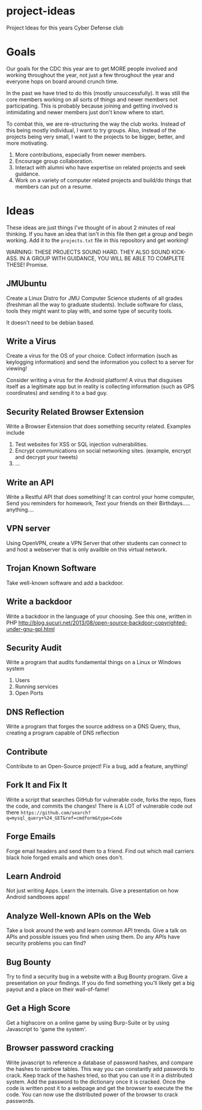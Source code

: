 project-ideas
=============

Project Ideas for this years Cyber Defense club



Goals
=====
Our goals for the CDC this year are to get MORE people involved and working throughout the year, 
not just a few throughout the year and everyone hops on board around crunch time.

In the past we have tried to do this (mostly unsuccessfully). It was still the core members working on all sorts 
of things and newer members not participating. This is probably because joining and getting involved is 
intimidating and newer members just don't know where to start.

To combat this, we are re-structuring the way the club works. Instead of this being mostly individual,
I want to try groups. Also, instead of the projects being very small, I want to the projects to be bigger, better, 
and more motivating.

1. More contributions, especially from newer members.
2. Encourage group collaboration.
3. Interact with alumni who have expertise on related projects and seek guidance.
4. Work on a variety of computer related projects and build/do things that members can put on a resume.

Ideas
=====

These ideas are just things I've thought of in about 2 minutes of real thinking.
If you have an idea that isn't in this file then get a group and begin working. 
Add it to the `projects.txt` file in this repository and get working! 


WARNING: THESE PROJECTS SOUND HARD. THEY ALSO SOUND KICK-ASS. 
IN A GROUP WITH GUIDANCE, YOU WILL BE ABLE TO COMPLETE THESE! Promise.

JMUbuntu
--------
Create a Linux Distro for JMU Computer Science students of all grades (freshman all the way to graduate students).
Include software for class, tools they might want to play with, and some type of security tools.

It doesn't need to be debian based.

Write a Virus
-------------
Create a virus for the OS of your choice. Collect information (such as keylogging information) and send the
information you collect to a server for viewing!

Consider writing a virus for the Android platform! A virus that disguises itself as a legitimate app but
in reality is collecting information (such as GPS coordinates) and sending it to a bad guy.

Security Related Browser Extension
----------------------------------
Write a Browser Extension that does something security related.
Examples include
1. Test websites for XSS or SQL injection vulnerabilities.
2. Encrypt communications on social networking sites. (example, encrypt and decrypt your tweets)
3. ...

Write an API
------------
Write a Restful API that does something! 
It can control your home computer, Send you reminders for homework, Text your friends on their Birthdays.....
anything....

VPN server
----------
Using OpenVPN, create a VPN Server that other students can connect to and host a webserver that is only
availble on this virtual network. 

Trojan Known Software
---------------------
Take well-known software and add a backdoor. 

Write a backdoor
----------------
Write a backdoor in the language of your choosing. See this one, written in PHP
http://blog.sucuri.net/2013/08/open-source-backdoor-copyrighted-under-gnu-gpl.html

Security Audit
--------------
Write a program that audits fundamental things on a Linux or Windows system
1. Users
2. Running services
3. Open Ports

DNS Reflection
--------------
Write a program that forges the source address on a DNS Query, thus, creating a program capable of DNS reflection

Contribute
----------
Contribute to an Open-Source project! Fix a bug, add a feature, anything!

Fork It and Fix It
------------------
Write a script that searches GitHub for vulnerable code, forks the repo, fixes the code, and commits the changes!
There is A LOT of vulnerable code out there `https://github.com/search?q=mysql_query+%24_GET&ref=cmdform&type=Code`

Forge Emails
------------
Forge email headers and send them to a friend. Find out which mail carriers black hole forged emails and which ones don't.

Learn Android
-------------
Not just writing Apps. Learn the internals. Give a presentation on how Android sandboxes apps!

Analyze Well-known APIs on the Web
----------------------------------
Take a look around the web and learn common API trends. Give a talk on APIs and possible issues you find when using them.
Do any APIs have security problems you can find?

Bug Bounty
----------
Try to find a security bug in a website with a Bug Bounty program. Give a presentation on your findings. 
If you do find something you'll likely get a big payout and a place on their wall-of-fame!

Get a High Score
----------------
Get a highscore on a online game by using Burp-Suite or by using Javascript to 'game the system'.

Browser password cracking
-------------------------
Write javascript to reference a database of password hashes, and compare the hashes to rainbow tables. 
This way you can constantly add paswords to crack. Keep track of the hashes tried, so that you can use 
it in a distributed system. Add the password to the dictionary once it is cracked. Once the code is written 
post it to a webpage and get the browser to execute the the code. You can now use the distributed power of 
the browser to crack passwords. 
